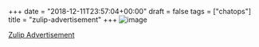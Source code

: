 +++
date = "2018-12-11T23:57:04+00:00"
draft = false
tags = ["chatops"]
title = "zulip-advertisement"
+++
![image](/img/2018-12-11-zulip-advertisement/d55ee3fc7bd7ce12fff29df1a03732fabcad8a09d70c57ce82feeba1e84fc049.png)

[Zulip Advertisement](https://zulipchat.com/why-zulip/)
